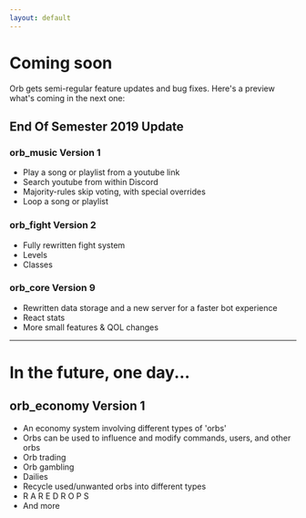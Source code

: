 ```yaml
---
layout: default
---
```


# Coming soon

Orb gets semi-regular feature updates and bug fixes. Here's a preview what's coming in the next one:

## End Of Semester 2019 Update

### orb_music Version 1
- Play a song or playlist from a youtube link
- Search youtube from within Discord
- Majority-rules skip voting, with special overrides
- Loop a song or playlist

### orb_fight Version 2
- Fully rewritten fight system
- Levels
- Classes

### orb_core Version 9
- Rewritten data storage and a new server for a faster bot experience
- React stats
- More small features & QOL changes

---

# In the future, one day...

## orb_economy Version 1

- An economy system involving different types of 'orbs'
- Orbs can be used to influence and modify commands, users, and other orbs
- Orb trading
- Orb gambling
- Dailies
- Recycle used/unwanted orbs into different types
- R A R E D R O P S
- And more